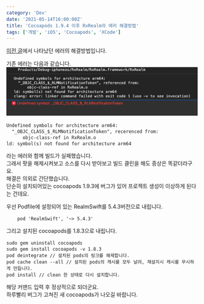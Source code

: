 ```yaml
---
category: 'Dev'
date: '2021-05-14T16:00:00Z'
title: 'Cocoapods 1.9.4 이후 RxRealm의 에러 해결방법'
tags: ['개발', 'iOS', 'Cocoapods', 'XCode']
---
```


[이전 글](/dev/ios/2020/10/03/Cocoapods%201.9.4%EC%97%90%20%ED%98%84%EC%9E%AC%20%EB%B2%84%EA%B7%B8%EA%B0%80%20%EC%9E%88%EC%8A%B5%EB%8B%88%EB%8B%A4/)에서 나타났던 에러의 해결방법입니다.  


기존 에러는 다음과 같습니다.  
![증상 스크린샷](images/screenshot1.png)

```
Undefined symbols for architecture arm64:
  "_OBJC_CLASS_$_RLMNotificationToken", recerenced from:
      objc-class-ref in RxRealm.o
ld: symbol(s) not found for architecture arm64
```

라는 에러와 함께 빌드가 실패했습니다.  
그래서 팟을 해제시켜보고 소스를 다시 받아보고 빌드 클린을 해도 증상은 똑같더라구요.  
해결은 의외로 간단했습니다.  
단순히 설치되어있는 cocoapods 1.9.3에 버그가 있어 프로젝트 생성이 이상하게 된다는 건데요.

우선 Podfile에 설정되어 있는 RealmSwift를 5.4.3버전으로 내립니다.

```
    pod 'RealmSwift', '~> 5.4.3'
```

그리고 설치된 cocoapods를 1.8.3으로 내립니다.

```shell
sudo gem uninstall cocoapods
sudo gem install cocoapods -v 1.8.3
pod deintegrate // 설치된 pods의 링크를 해제합니다.
pod cache clean --all // 설치된 pods의 캐시를 모두 날려, 재설치시 캐시를 무시하게 만듭니다.
pod install // clean 한 상태로 다시 설치합니다.
```

해당 커맨드 입력 후 정상적으로 되더군요.  
하루빨리 버그가 고쳐진 새 cocoapods가 나오길 바랍니다.
